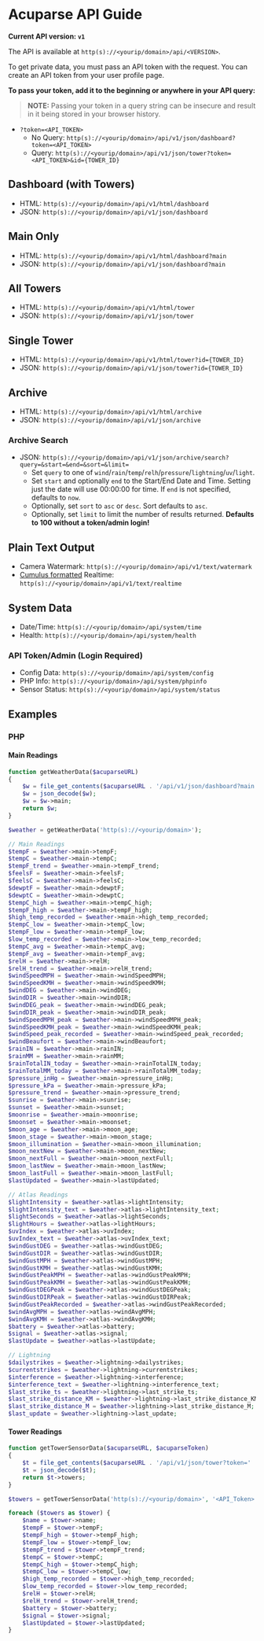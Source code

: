 # Acuparse API Guide

**Current API version: `v1`**

The API is available at `http(s)://<yourip/domain>/api/<VERSION>`.

To get private data, you must pass an API token with the request. You can create an API token from your user profile
page.

**To pass your token, add it to the beginning or anywhere in your API query:**

> **NOTE:** Passing your token in a query string can be insecure and result in it being stored in your browser history.

- `?token=<API_TOKEN>`
    - No Query: `http(s)://<yourip/domain>/api/v1/json/dashboard?token=<API_TOKEN>`
    - Query: `http(s)://<yourip/domain>/api/v1/json/tower?token=<API_TOKEN>&id={TOWER_ID}`

## Dashboard (with Towers)

- HTML: `http(s)://<yourip/domain>/api/v1/html/dashboard`
- JSON: `http(s)://<yourip/domain>/api/v1/json/dashboard`

## Main Only

- HTML: `http(s)://<yourip/domain>/api/v1/html/dashboard?main`
- JSON: `http(s)://<yourip/domain>/api/v1/json/dashboard?main`

## All Towers

- HTML: `http(s)://<yourip/domain>/api/v1/html/tower`
- JSON: `http(s)://<yourip/domain>/api/v1/json/tower`

## Single Tower

- HTML: `http(s)://<yourip/domain>/api/v1/html/tower?id={TOWER_ID}`
- JSON: `http(s)://<yourip/domain>/api/v1/json/tower?id={TOWER_ID}`

## Archive

- HTML: `http(s)://<yourip/domain>/api/v1/html/archive`
- JSON: `http(s)://<yourip/domain>/api/v1/json/archive`

### Archive Search

- JSON: `http(s)://<yourip/domain>/api/v1/json/archive/search?query=&start=&end=&sort=&limit=`
    - Set `query` to one of `wind`/`rain`/`temp`/`relh`/`pressure`/`lightning`/`uv`/`light`.
    - Set `start` and optionally `end` to the Start/End Date and Time. Setting just the date will use 00:00:00 for time.
      If `end` is not specified, defaults to `now`.
    - Optionally, set `sort` to `asc` or `desc`. Sort defaults to `asc`.
    - Optionally, set `limit` to limit the number of results returned. **Defaults to 100 without a token/admin login!**

## Plain Text Output

- Camera Watermark: `http(s)://<yourip/domain>/api/v1/text/watermark`
- [Cumulus formatted](https://cumuluswiki.org/a/Realtime.txt) Realtime: `http(s)://<yourip/domain>/api/v1/text/realtime`

## System Data

- Date/Time: `http(s)://<yourip/domain>/api/system/time`
- Health: `http(s)://<yourip/domain>/api/system/health`

### API Token/Admin (Login Required)

- Config Data: `http(s)://<yourip/domain>/api/system/config`
- PHP Info: `http(s)://<yourip/domain>/api/system/phpinfo`
- Sensor Status: `http(s)://<yourip/domain>/api/system/status`

## Examples

### PHP

#### Main Readings

```php
function getWeatherData($acuparseURL)
{
    $w = file_get_contents($acuparseURL . '/api/v1/json/dashboard?main');
    $w = json_decode($w);
    $w = $w->main;
    return $w;
}

$weather = getWeatherData('http(s)://<yourip/domain>');

// Main Readings
$tempF = $weather->main->tempF;
$tempC = $weather->main->tempC;
$tempF_trend = $weather->main->tempF_trend;
$feelsF = $weather->main->feelsF;
$feelsC = $weather->main->feelsC;
$dewptF = $weather->main->dewptF;
$dewptC = $weather->main->dewptC;
$tempC_high = $weather->main->tempC_high;
$tempF_high = $weather->main->tempF_high;
$high_temp_recorded = $weather->main->high_temp_recorded;
$tempC_low = $weather->main->tempC_low;
$tempF_low = $weather->main->tempF_low;
$low_temp_recorded = $weather->main->low_temp_recorded;
$tempC_avg = $weather->main->tempC_avg;
$tempF_avg = $weather->main->tempF_avg;
$relH = $weather->main->relH;
$relH_trend = $weather->main->relH_trend;
$windSpeedMPH = $weather->main->windSpeedMPH;
$windSpeedKMH = $weather->main->windSpeedKMH;
$windDEG = $weather->main->windDEG;
$windDIR = $weather->main->windDIR;
$windDEG_peak = $weather->main->windDEG_peak;
$windDIR_peak = $weather->main->windDIR_peak;
$windSpeedMPH_peak = $weather->main->windSpeedMPH_peak;
$windSpeedKMH_peak = $weather->main->windSpeedKMH_peak;
$windSpeed_peak_recorded = $weather->main->windSpeed_peak_recorded;
$windBeaufort = $weather->main->windBeaufort;
$rainIN = $weather->main->rainIN;
$rainMM = $weather->main->rainMM;
$rainTotalIN_today = $weather->main->rainTotalIN_today;
$rainTotalMM_today = $weather->main->rainTotalMM_today;
$pressure_inHg = $weather->main->pressure_inHg;
$pressure_kPa = $weather->main->pressure_kPa;
$pressure_trend = $weather->main->pressure_trend;
$sunrise = $weather->main->sunrise;
$sunset = $weather->main->sunset;
$moonrise = $weather->main->moonrise;
$moonset = $weather->main->moonset;
$moon_age = $weather->main->moon_age;
$moon_stage = $weather->main->moon_stage;
$moon_illumination = $weather->main->moon_illumination;
$moon_nextNew = $weather->main->moon_nextNew;
$moon_nextFull = $weather->main->moon_nextFull;
$moon_lastNew = $weather->main->moon_lastNew;
$moon_lastFull = $weather->main->moon_lastFull;
$lastUpdated = $weather->main->lastUpdated;

// Atlas Readings
$lightIntensity = $weather->atlas->lightIntensity;
$lightIntensity_text = $weather->atlas->lightIntensity_text;
$lightSeconds = $weather->atlas->lightSeconds;
$lightHours = $weather->atlas->lightHours;
$uvIndex = $weather->atlas->uvIndex;
$uvIndex_text = $weather->atlas->uvIndex_text;
$windGustDEG = $weather->atlas->windGustDEG;
$windGustDIR = $weather->atlas->windGustDIR;
$windGustMPH = $weather->atlas->windGustMPH;
$windGustKMH = $weather->atlas->windGustKMH;
$windGustPeakMPH = $weather->atlas->windGustPeakMPH;
$windGustPeakKMH = $weather->atlas->windGustPeakKMH;
$windGustDEGPeak = $weather->atlas->windGustDEGPeak;
$windGustDIRPeak = $weather->atlas->windGustDIRPeak;
$windGustPeakRecorded = $weather->atlas->windGustPeakRecorded;
$windAvgMPH = $weather->atlas->windAvgMPH;
$windAvgKMH = $weather->atlas->windAvgKMH;
$battery = $weather->atlas->battery;
$signal = $weather->atlas->signal;
$lastUpdate = $weather->atlas->lastUpdate;

// Lightning
$dailystrikes = $weather->lightning->dailystrikes;
$currentstrikes = $weather->lightning->currentstrikes;
$interference = $weather->lightning->interference;
$interference_text = $weather->lightning->interference_text;
$last_strike_ts = $weather->lightning->last_strike_ts;
$last_strike_distance_KM = $weather->lightning->last_strike_distance_KM;
$last_strike_distance_M = $weather->lightning->last_strike_distance_M;
$last_update = $weather->lightning->last_update;
```

#### Tower Readings

```php
function getTowerSensorData($acuparseURL, $acuparseToken)
{
    $t = file_get_contents($acuparseURL . '/api/v1/json/tower?token=' . $acuparseToken);
    $t = json_decode($t);
    return $t->towers;
}

$towers = getTowerSensorData('http(s)://<yourip/domain>', '<API_Token>');

foreach ($towers as $tower) {
    $name = $tower->name;
    $tempF = $tower->tempF;
    $tempF_high = $tower->tempF_high;
    $tempF_low = $tower->tempF_low;
    $tempF_trend = $tower->tempF_trend;
    $tempC = $tower->tempC;
    $tempC_high = $tower->tempC_high;
    $tempC_low = $tower->tempC_low;
    $high_temp_recorded = $tower->high_temp_recorded;
    $low_temp_recorded = $tower->low_temp_recorded;
    $relH = $tower->relH;
    $relH_trend = $tower->relH_trend;
    $battery = $tower->battery;
    $signal = $tower->signal;
    $lastUpdated = $tower->lastUpdated;
}
```
